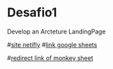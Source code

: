 # Desafio1
Develop an Arcteture LandingPage

<!--This is the link to my website do Desafio1-->
#[site netifly](https://desafio1dnc-jair-correa.netlify.app/)
#[link google sheets](https://docs.google.com/spreadsheets/d/16u3HRMrD7qdJLKwI9jIE-R6gD1evWpE1bQI_n1CpavE/edit?usp=sharing)

<!--redirects to this link when successful in using the button-->
#[redirect link of monkey sheet](https://landingpage-eji.pages.dev/)
